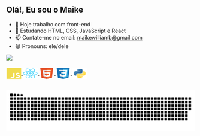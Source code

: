 ## Olá!, Eu sou o Maike

- 🔭 Hoje trabalho com front-end
- 🌱 Estudando HTML, CSS, JavaScript e React
- 📫 Contate-me no email: maikewilliamb@gmail.com
- 😄 Pronouns: ele/dele

<div>
  <a href="https://github.com/MaikeWilliam">
  <img height="180em" src="https://github-readme-stats.vercel.app/api?username=MaikeWilliam&show_icons=true&theme=dracula&include_all_commits=true&count_private=true"/>
</div>

<div style="display: inline_block"><br>
  <img align="center" alt="Maike-Js" height="30" width="40" src="https://raw.githubusercontent.com/devicons/devicon/master/icons/javascript/javascript-plain.svg">
  <img align="center" alt="Maike-React" height="30" width="40" src="https://raw.githubusercontent.com/devicons/devicon/master/icons/react/react-original.svg">
  <img align="center" alt="Maike-HTML" height="30" width="40" src="https://raw.githubusercontent.com/devicons/devicon/master/icons/html5/html5-original.svg">
  <img align="center" alt="Maike-CSS" height="30" width="40" src="https://raw.githubusercontent.com/devicons/devicon/master/icons/css3/css3-original.svg">
  <img align="center" alt="Maike-Python" height="30" width="40" src="https://raw.githubusercontent.com/devicons/devicon/master/icons/python/python-original.svg">
</div>
  
##
  
![Snake animation](https://github.com/MaikeWilliam/MaikeWilliam/blob/output/github-contribution-grid-snake.svg)
